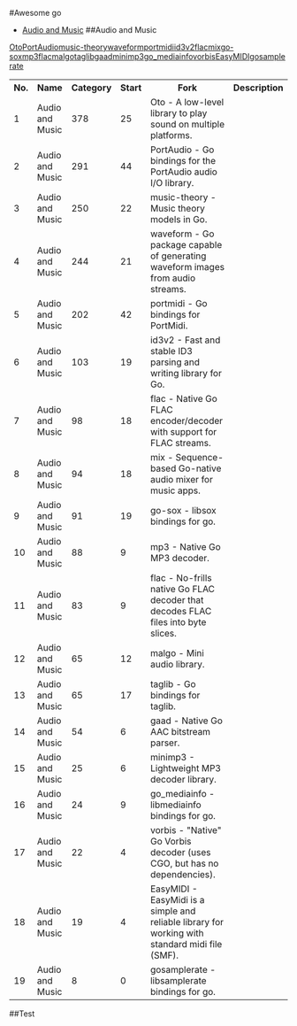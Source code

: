 #Awesome go
- [Audio and Music](#jp)
##Audio and Music
<table><tr><th>No.</th><th>Name</th><th>Category</th><th>Start</th><th>Fork</th><th>Description</th></tr>
<tr><td>1</td><a href='https://github.com/hajimehoshi/oto'>Oto</a><td>Audio and Music</td><td>378</td><td>25</td><td>Oto - A low-level library to play sound on multiple platforms.</td></tr>
<tr><td>2</td><a href='https://github.com/gordonklaus/portaudio'>PortAudio</a><td>Audio and Music</td><td>291</td><td>44</td><td>PortAudio - Go bindings for the PortAudio audio I/O library.</td></tr>
<tr><td>3</td><a href='https://github.com/go-music-theory/music-theory'>music-theory</a><td>Audio and Music</td><td>250</td><td>22</td><td>music-theory - Music theory models in Go.</td></tr>
<tr><td>4</td><a href='https://github.com/mdlayher/waveform'>waveform</a><td>Audio and Music</td><td>244</td><td>21</td><td>waveform - Go package capable of generating waveform images from audio streams.</td></tr>
<tr><td>5</td><a href='https://github.com/rakyll/portmidi'>portmidi</a><td>Audio and Music</td><td>202</td><td>42</td><td>portmidi - Go bindings for PortMidi.</td></tr>
<tr><td>6</td><a href='https://github.com/bogem/id3v2'>id3v2</a><td>Audio and Music</td><td>103</td><td>19</td><td>id3v2 - Fast and stable ID3 parsing and writing library for Go.</td></tr>
<tr><td>7</td><a href='https://github.com/mewkiz/flac'>flac</a><td>Audio and Music</td><td>98</td><td>18</td><td>flac - Native Go FLAC encoder/decoder with support for FLAC streams.</td></tr>
<tr><td>8</td><a href='https://github.com/go-mix/mix'>mix</a><td>Audio and Music</td><td>94</td><td>18</td><td>mix - Sequence-based Go-native audio mixer for music apps.</td></tr>
<tr><td>9</td><a href='https://github.com/krig/go-sox'>go-sox</a><td>Audio and Music</td><td>91</td><td>19</td><td>go-sox - libsox bindings for go.</td></tr>
<tr><td>10</td><a href='https://github.com/tcolgate/mp3'>mp3</a><td>Audio and Music</td><td>88</td><td>9</td><td>mp3 - Native Go MP3 decoder.</td></tr>
<tr><td>11</td><a href='https://github.com/eaburns/flac'>flac</a><td>Audio and Music</td><td>83</td><td>9</td><td>flac - No-frills native Go FLAC decoder that decodes FLAC files into byte slices.</td></tr>
<tr><td>12</td><a href='https://github.com/gen2brain/malgo'>malgo</a><td>Audio and Music</td><td>65</td><td>12</td><td>malgo - Mini audio library.</td></tr>
<tr><td>13</td><a href='https://github.com/wtolson/go-taglib'>taglib</a><td>Audio and Music</td><td>65</td><td>17</td><td>taglib - Go bindings for taglib.</td></tr>
<tr><td>14</td><a href='https://github.com/Comcast/gaad'>gaad</a><td>Audio and Music</td><td>54</td><td>6</td><td>gaad - Native Go AAC bitstream parser.</td></tr>
<tr><td>15</td><a href='https://github.com/tosone/minimp3'>minimp3</a><td>Audio and Music</td><td>25</td><td>6</td><td>minimp3 - Lightweight MP3 decoder library.</td></tr>
<tr><td>16</td><a href='https://github.com/zhulik/go_mediainfo'>go_mediainfo</a><td>Audio and Music</td><td>24</td><td>9</td><td>go_mediainfo - libmediainfo bindings for go.</td></tr>
<tr><td>17</td><a href='https://github.com/mccoyst/vorbis'>vorbis</a><td>Audio and Music</td><td>22</td><td>4</td><td>vorbis - "Native" Go Vorbis decoder (uses CGO, but has no dependencies).</td></tr>
<tr><td>18</td><a href='https://github.com/algoGuy/EasyMIDI'>EasyMIDI</a><td>Audio and Music</td><td>19</td><td>4</td><td>EasyMIDI - EasyMidi is a simple and reliable library for working with standard midi file (SMF).</td></tr>
<tr><td>19</td><a href='https://github.com/dh1tw/gosamplerate'>gosamplerate</a><td>Audio and Music</td><td>8</td><td>0</td><td>gosamplerate - libsamplerate bindings for go.</td></tr>
</table>

##Test<span id="jp">
